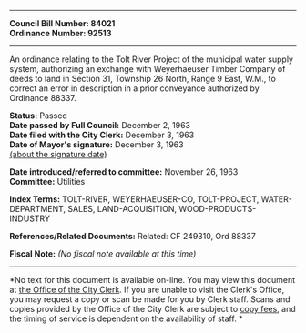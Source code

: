* * * * *  
  
**Council Bill Number: [](#h0)[](#h2)84021**   
**Ordinance Number: 92513**  
  
* * * * *  
  
An ordinance relating to the Tolt River Project of the municipal water supply system, authorizing an exchange with Weyerhaeuser Timber Company of deeds to land in Section 31, Township 26 North, Range 9 East, W.M., to correct an error in description in a prior conveyance authorized by Ordinance 88337.  
  
**Status:** Passed   
**Date passed by Full Council:** December 2, 1963   
**Date filed with the City Clerk:** December 3, 1963   
**Date of Mayor's signature:** December 3, 1963   
[(about the signature date)](/~public/approvaldate.htm)   
  
  
**Date introduced/referred to committee:** November 26, 1963   
**Committee:** Utilities   
  
**Index Terms:** TOLT-RIVER, WEYERHAEUSER-CO, TOLT-PROJECT, WATER-DEPARTMENT, SALES, LAND-ACQUISITION, WOOD-PRODUCTS-INDUSTRY  
  
**References/Related Documents:** Related: CF 249310, Ord 88337  
  
**Fiscal Note:** *(No fiscal note available at this time)*  
  
* * * * *  
  
*No text for this document is available on-line. You may view this document at [the Office of the City Clerk](http://www.seattle.gov/leg/clerk/contactUs.htm). If you are unable to visit the Clerk's Office, you may request a copy or scan be made for you by Clerk staff. Scans and copies provided by the Office of the City Clerk are subject to [copy fees](http://clerk.seattle.gov/~public/clerkfees.htm), and the timing of service is dependent on the availability of staff. *  
  
  
